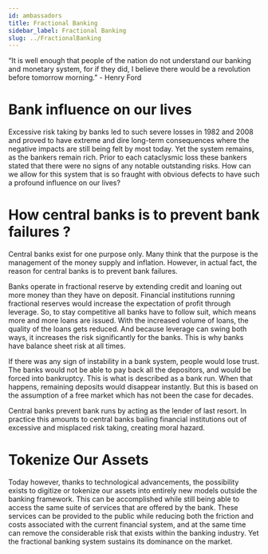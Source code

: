 ```yaml
---
id: ambassadors
title: Fractional Banking
sidebar_label: Fractional Banking
slug: ../FractionalBanking
---
```


 “It is well enough that people of the nation do not understand our banking and monetary system, for if they did, I believe there would be a revolution before tomorrow morning.” - Henry Ford
# Bank influence on our lives
Excessive risk taking by banks led to such severe losses in 1982 and 2008 and proved to have extreme and dire long-term consequences where the negative impacts are still being felt by most today. Yet the system remains, as the bankers remain rich. Prior to each cataclysmic loss these bankers stated that there were no signs of any notable outstanding risks. How can we allow for this system that is so fraught with obvious defects to have such a profound influence on our lives?

# How central banks is to prevent bank failures ?
Central banks exist for one purpose only. Many think that the purpose is the management of the money supply and inflation. However, in actual fact, the reason for central banks is to prevent bank failures. 

Banks operate in fractional reserve by extending credit and loaning out more money than they have  on deposit. Financial institutions running fractional reserves would increase the expectation of profit through leverage. So, to stay competitive all banks have to follow suit, which means more and more loans are issued. With the increased volume of loans, the quality of the loans gets reduced. And because leverage can swing both ways, it increases the risk significantly for the banks. This is why banks have balance sheet risk at all times.

If there was any sign of instability in a bank system, people would lose trust. The banks would not be able to pay back all the depositors, and would be forced into bankruptcy. This is what is described as a bank run. When that happens, remaining deposits would disappear instantly. But this is based on the assumption of a free market which has not been the case for decades.      

 Central banks prevent bank runs by acting as the lender of last resort. In practice this amounts to central banks bailing financial institutions out of excessive and misplaced risk taking, creating moral hazard.
# Tokenize Our Assets 
Today however, thanks to technological advancements, the possibility exists to digitize or tokenize our assets into entirely new models outside the banking framework. This can be accomplished while still being able to access the same suite of services that are offered by the bank. These services can be provided to the public while reducing both the friction and costs associated with the current financial system, and at the same time can remove the considerable risk that exists within the banking industry. Yet the fractional banking system sustains its dominance on the market.
